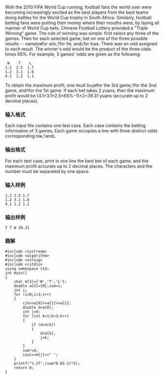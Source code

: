 With the 2010 FIFA World Cup running, football fans the world over were becoming increasingly excited as the best players from the best teams doing battles for the World Cup trophy in South Africa. Similarly, football betting fans were putting their money where their mouths were, by laying all manner of World Cup bets.
Chinese Football Lottery provided a "Triple Winning" game. The rule of winning was simple: first select any three of the games. Then for each selected game, bet on one of the three possible results -- namely`W`for win,`T`for tie, and`L`for lose. There was an odd assigned to each result. The winner's odd would be the product of the three odds times 65%.
For example, 3 games' odds are given as the following:
```
 W    T    L
1.1  2.5  1.7
1.2  3.1  1.6
4.1  1.2  1.1
```
To obtain the maximum profit, one must buy`W`for the 3rd game,`T`for the 2nd game, and`T`for the 1st game. If each bet takes 2 yuans, then the maximum profit would be (4.1×3.1×2.5×65%−1)×2=39.31 yuans (accurate up to 2 decimal places).
### 输入格式
Each input file contains one test case. Each case contains the betting information of 3 games. Each game occupies a line with three distinct odds corresponding to`W`,`T`and`L`.
### 输出格式
For each test case, print in one line the best bet of each game, and the maximum profit accurate up to 2 decimal places. The characters and the number must be separated by one space.
### 输入样例
```
1.1 2.5 1.7
1.2 3.1 1.6
4.1 1.2 1.1
```
### 输出样例
```
T T W 39.31
```

### 题解
```
#include <iostream>
#include <algorithm>
#include <string>
#include <cstdio>
using namespace std;
int main()
{
    char m[3]={'W','T','L'};
    double a[3]={0},sum=1;
    int i;
    for (i=0;i<3;i++)
    {
        cin>>a[0]>>a[1]>>a[2];
        double d=a[0];
        int j=0;
        for (int k=1;k<3;k++)
        {
            if (d<a[k])
            {
                d=a[k];
                j=k;
            }
        }
        sum*=d;
        cout<<m[j]<<" ";
    }
    printf("%.2f",(sum*0.65-1)*2);
    return 0;
}
```
